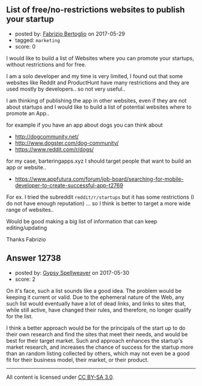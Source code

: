 ## List of free/no-restrictions websites to publish your startup

- posted by: [Fabrizio Bertoglio](https://stackexchange.com/users/9849224/fabrizio-bertoglio) on 2017-05-29
- tagged: `marketing`
- score: 0

I would like to build a list of Websites where you can promote your startups, without restrictions and for free.

I am a solo developer and my time is very limited, I found out that some websites like Reddit and ProductHunt have many restrictions and they are used mostly by developers.. so not very useful..

I am thinking of publishing the app in other websites, even if they are not about startups and I would like to build a list of potential websites where to promote an App..

for example if you have an app about dogs you can think about 

 - http://dogcommunity.net/
 - http://www.dogster.com/dog-community/
 - https://www.reddit.com/r/dogs/

for my case, barteringapps.xyz I should target people that want to build an app or website..

 - https://www.appfutura.com/forum/job-board/searching-for-mobile-developer-to-create-successful-app-t2769

For ex. I tried the subreddit `reddit/r/startups` but it has some restrictions (I do not have enough reputation) ... so I think is better to target a more wide range of websites..

Would be good making a big list of information that can keep editing/updating

Thanks
Fabrizio


## Answer 12738

- posted by: [Gypsy Spellweaver](https://stackexchange.com/users/9933161/gypsy-spellweaver) on 2017-05-30
- score: 2

On it's face, such a list sounds like a good idea. The problem would be keeping it current or valid. Due to the ephemeral nature of the Web, any such list would eventually have a lot of dead links, and links to sites that, while still active, have changed their rules, and therefore, no longer qualify for the list.

I think a better approach would be for the principals of the start up to do their own research and find the sites that meet their needs, and would be best for their target market. Such and approach enhances the startup's market research, and increases the chance of success for the startup more than an random listing collected by others, which may not even be a good fit for their business model, their market, or their product.



---

All content is licensed under [CC BY-SA 3.0](https://creativecommons.org/licenses/by-sa/3.0/).
